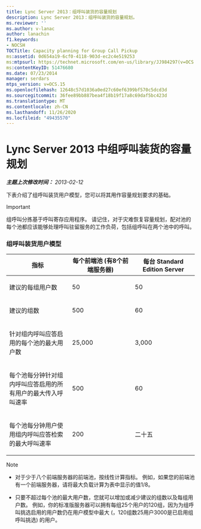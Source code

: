 ```yaml
---
title: Lync Server 2013：组呼叫装货的容量规划
description: Lync Server 2013：组呼叫装货的容量规划。
ms.reviewer: ''
ms.author: v-lanac
author: lanachin
f1.keywords:
- NOCSH
TOCTitle: Capacity planning for Group Call Pickup
ms:assetid: 0d654a19-6cf0-4118-903d-ec2c4e519253
ms:mtpsurl: https://technet.microsoft.com/en-us/library/JJ984297(v=OCS.15)
ms:contentKeyID: 51476680
ms.date: 07/23/2014
manager: serdars
mtps_version: v=OCS.15
ms.openlocfilehash: 12648c57d1036a0ed27c60ef6399bf570c5dcd3d
ms.sourcegitcommit: 36fee89bb887bea4f18b19f17a8c69daf5bc423d
ms.translationtype: MT
ms.contentlocale: zh-CN
ms.lasthandoff: 11/26/2020
ms.locfileid: "49435570"
---
```

# <a name="capacity-planning-for-group-call-pickup-in-lync-server-2013"></a>Lync Server 2013 中组呼叫装货的容量规划

<div data-xmlns="http://www.w3.org/1999/xhtml">

<div class="topic" data-xmlns="http://www.w3.org/1999/xhtml" data-msxsl="urn:schemas-microsoft-com:xslt" data-cs="https://msdn.microsoft.com/">

<div data-asp="https://msdn2.microsoft.com/asp">



</div>

<div id="mainSection">

<div id="mainBody">

<span> </span>

_**主题上次修改时间：** 2013-02-12_

<div id="sectionSection0" class="section">

下表介绍了组呼叫装货用户模型，您可以将其用作容量规划要求的基础。

<div>


> [!IMPORTANT]  
> 组呼叫分拣基于呼叫寄存应用程序。 请记住，对于灾难恢复容量规划，配对池的每个池都应该能够处理呼叫驻留服务的工作负荷，包括组呼叫在两个池中的呼叫。



</div>

### <a name="group-call-pickup-user-model"></a>组呼叫装货用户模型

<table>
<colgroup>
<col style="width: 33%" />
<col style="width: 33%" />
<col style="width: 33%" />
</colgroup>
<thead>
<tr class="header">
<th>指标</th>
<th>每个前端池 (有8个前端服务器) </th>
<th>每台 Standard Edition Server</th>
</tr>
</thead>
<tbody>
<tr class="odd">
<td><p>建议的每组用户数</p></td>
<td><p>50</p></td>
<td><p>50</p></td>
</tr>
<tr class="even">
<td><p>建议的组数</p></td>
<td><p>500</p></td>
<td><p>60</p></td>
</tr>
<tr class="odd">
<td><p>针对组内呼叫应答启用的每个池的最大用户数</p></td>
<td><p>25,000</p></td>
<td><p>3,000</p></td>
</tr>
<tr class="even">
<td><p>每个池每分钟针对组内呼叫应答启用的所有用户的最大传入呼叫速率</p></td>
<td><p>500</p></td>
<td><p>60</p></td>
</tr>
<tr class="odd">
<td><p>每个池每分钟用户使用组内呼叫应答检索的最大呼叫速率</p></td>
<td><p>200</p></td>
<td><p>二十五</p></td>
</tr>
</tbody>
</table>


<div>


> [!NOTE]  
> <UL>
> <LI>
> <P>对于少于八个前端服务器的前端池，按线性计算指标。 例如，如果您的前端池有一个前端服务器，请将最大负载计算为表中显示的值1/8。</P>
> <LI>
> <P>只要不超过每个池的最大用户数，您就可以增加或减少建议的组数以及每组用户数。 例如，你的标准版服务器可以拥有每组25个用户的120组，因为为组呼叫挑选启用的用户数仍在用户模型中最大 (，120组数25用户3000是已启用组呼叫挑选) 的用户。</P></LI></UL>



</div>

</div>

</div>

<span> </span>

</div>

</div>

</div>

